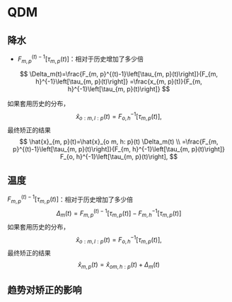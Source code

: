 # QDM

## 降水

- $F_{m, p}^{(t)-1}\left[\tau_{m, p}(t)\right]$：相对于历史增加了多少倍

$$
\Delta_m(t)=\frac{F_{m, p}^{(t)-1}\left[\tau_{m, p}(t)\right]}{F_{m, h}^{-1}\left[\tau_{m, p}(t)\right]}
=\frac{x_{m, p}(t)}{F_{m, h}^{-1}\left[\tau_{m, p}(t)\right]}
$$

如果套用历史的分布，
$$
\hat{x}_{o: m, l: p}(t) = F_{o, h}^{-1}\left[\tau_{m, p}(t)\right],
$$
最终矫正的结果
$$
\hat{x}_{m, p}(t)=\hat{x}_{o m, h: p}(t) \Delta_m(t) \\
=\frac{F_{m, p}^{(t)-1}\left[\tau_{m, p}(t)\right]}{F_{m, h}^{-1}\left[\tau_{m, p}(t)\right]} F_{o, h}^{-1}\left[\tau_{m, p}(t)\right],
$$

## 温度

$F_{m, p}^{(t)-1}\left[\tau_{m, p}(t)\right]$：相对于历史增加了多少倍
$$
\Delta_m(t)={F_{m, p}^{(t)-1}\left[\tau_{m, p}(t)\right]} - {F_{m, h}^{-1}\left[\tau_{m, p}(t)\right]}
$$
如果套用历史的分布，
$$
\hat{x}_{o: m, l: p}(t)=F_{o, h}^{-1}\left[\tau_{m, p}(t)\right],
$$
最终矫正的结果
$$
\hat{x}_{m, p}(t)=\hat{x}_{o m, h: p}(t) + \Delta_m(t)
$$


## 趋势对矫正的影响